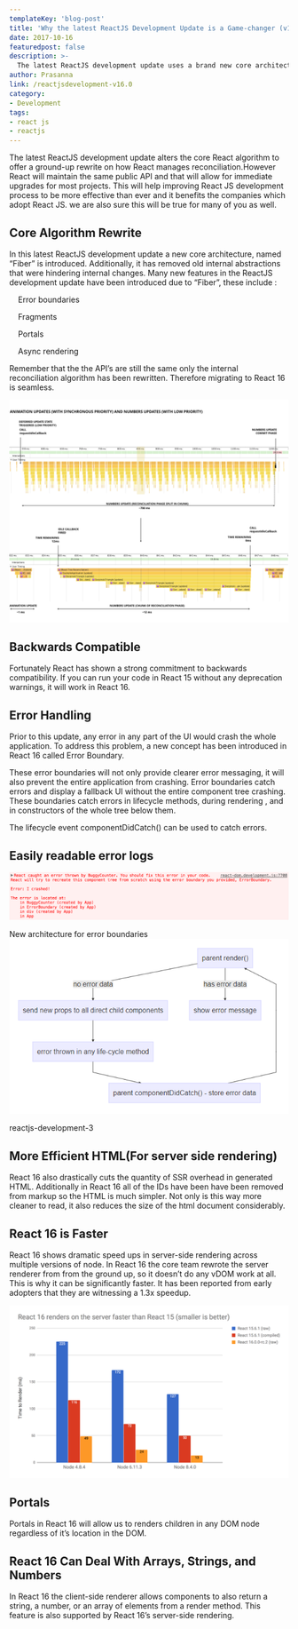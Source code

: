 ```yaml
---
templateKey: 'blog-post'
title: 'Why the latest ReactJS Development Update is a Game-changer (v16.0)'
date: 2017-10-16
featuredpost: false
description: >-
  The latest ReactJS development update uses a brand new core architecture called &quot;Fiber&quot;. It is faster and makes error handling much easier.
author: Prasanna
link: /reactjsdevelopment-v16.0
category:
- Development
tags:
- react js
- reactjs
---
```

The latest ReactJS development update alters the core React algorithm to offer a ground-up rewrite on how React manages reconciliation.However React will maintain the same public API and that will allow for immediate upgrades for most projects.  This will help improving React JS development process to be more effective than ever and it benefits the companies which adopt React JS. we are also sure this will be true for many of you as well.

## Core Algorithm Rewrite
In this latest ReactJS development update a new core architecture, named “Fiber” is introduced. Additionally, it has removed old internal abstractions that were hindering internal changes. Many new features in the ReactJS development update have been introduced due to “Fiber”, these include :

&nbsp;&nbsp;&nbsp;&nbsp;Error boundaries

&nbsp;&nbsp;&nbsp;&nbsp;Fragments

&nbsp;&nbsp;&nbsp;&nbsp;Portals

&nbsp;&nbsp;&nbsp;&nbsp;Async rendering

Remember that the the API’s are still the same only the internal reconciliation algorithm has been rewritten. Therefore migrating to React 16 is seamless.

![image](./images/reactjs-development.png)

## Backwards Compatible

Fortunately React has shown a strong commitment to backwards compatibility. If you can run your code in React 15 without any deprecation warnings, it will work in React 16.

## Error Handling

Prior to this update, any error in any part of the UI would crash the whole application. To address this problem, a new concept has been introduced in React 16 called Error Boundary.

These error boundaries will not only provide clearer error messaging, it will also prevent the entire application from crashing. Error boundaries catch errors and display a fallback UI without the entire component tree crashing. These boundaries catch errors in lifecycle methods, during rendering , and in  constructors of the whole tree below them.

The lifecycle event componentDidCatch() can be used to catch errors.

## Easily readable error logs

![image](./images/reactjs-development-2.png)
 

New architecture for error boundaries 
![image](./images/reactjs-development-3.png)

reactjs-development-3
## More Efficient HTML(For server side rendering)
React 16 also drastically cuts the quantity of SSR overhead in generated HTML. Additionally in React 16 all of the IDs have been have been removed from markup so the HTML is much simpler. Not only is this way more cleaner to read, it also reduces the size of the html document considerably.

## React 16 is Faster
React 16 shows dramatic speed ups in server-side rendering across multiple versions of node. In React 16 the core team rewrote the server renderer from from the ground up, so it doesn’t do any vDOM work at all. This is why it can be significantly faster.
It has been reported from early adopters that they are witnessing a 1.3x speedup.

![image](./images/reactjs-development-1.png)

## Portals
Portals in React 16 will allow us to renders children in any DOM node regardless of it’s location in the DOM.

 
## React 16 Can Deal With Arrays, Strings, and Numbers
In React 16 the client-side renderer allows components to also return a string, a number, or an array of elements from a render method. This feature is also supported by React 16’s server-side rendering.